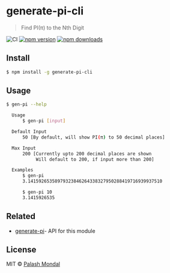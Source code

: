 # generate-pi-cli

> Find PI(π) to the Nth Digit

![CI](https://github.com/palashmon/generate-pi-cli/actions/workflows/main.yml/badge.svg)
[![npm version](https://img.shields.io/npm/v/generate-pi-cli.svg)](http://npm.im/generate-pi-cli)
[![npm downloads](https://img.shields.io/npm/dm/generate-pi-cli.svg)](http://npm.im/generate-pi-cli)

## Install

```bash
$ npm install -g generate-pi-cli
```

## Usage

```bash
$ gen-pi --help

  Usage
      $ gen-pi [input]

  Default Input
      50 [By default, will show PI(π) to 50 decimal places]

  Max Input
      200 [Currently upto 200 decimal places are shown
           Will default to 200, if input more than 200]

  Examples
      $ gen-pi
      3.14159265358979323846264338327950288419716939937510

      $ gen-pi 10
      3.1415926535
```

## Related

- [generate-pi](https://github.com/palashmon/generate-pi)- API for this module

## License

MIT © [Palash Mondal](https://github.com/palashmon)
